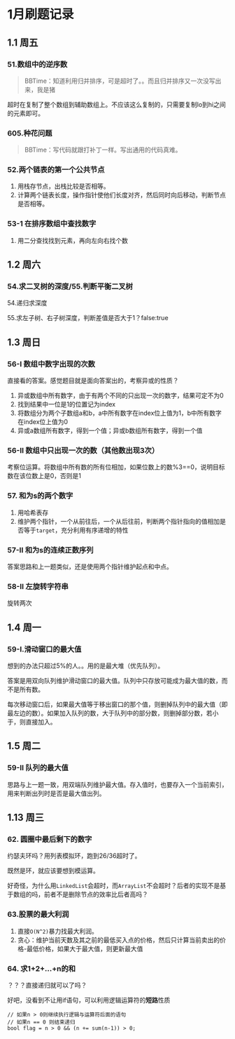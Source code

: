 # 1月刷题记录
## 1.1 周五
### 51.数组中的逆序数
> BBTime：知道利用归并排序，可是超时了。。而且归并排序又一次没写出来，我是猪

超时在复制了整个数组到辅助数组上。不应该这么复制的，只需要复制lo到hi之间的元素即可。

### 605.种花问题
> BBTime：写代码就跟打补丁一样。写出通用的代码真难。


### 52.两个链表的第一个公共节点
1. 用栈存节点，出栈比较是否相等。
2. 计算两个链表长度，操作指针使他们长度对齐，然后同时向后移动，判断节点是否相等。

### 53-1 在排序数组中查找数字
1. 用二分查找找到元素，再向左向右找个数

## 1.2 周六 
### 54.求二叉树的深度/55.判断平衡二叉树
54.递归求深度

55.求左子树、右子树深度，判断差值是否大于1？false:true

## 1.3 周日
### 56-I 数组中数字出现的次数
直接看的答案。感觉题目就是面向答案出的，考察异或的性质？

1. 异或数组中所有数字，由于有两个不同的只出现一次的数字，结果可定不为0
2. 找到结果中一位是1的位置记为index
3. 将数组分为两个子数组a和b，a中所有数字在index位上值为1，b中所有数字在index位上值为0
4. 异或a数组所有数字，得到一个值；异或b数组所有数字，得到一个值

### 56-II 数组中只出现一次的数（其他数出现3次）
考察位运算。将数组中所有数的所有位相加，如果位数上的数%3==0，说明目标数在该位数上是0，否则是1

### 57. 和为s的两个数字
1. 用哈希表存
2. 维护两个指针，一个从前往后，一个从后往前，判断两个指针指向的值相加是否等于`target`，充分利用有序递增的特性

### 57-II 和为s的连续正数序列
答案思路和上一题类似，还是使用两个指针维护起点和中点。

### 58-II 左旋转字符串
旋转两次

## 1.4 周一
### 59-I.滑动窗口的最大值
想到的办法只超过5%的人。。用的是最大堆（优先队列）。

答案是用双向队列维护滑动窗口的最大值。队列中只存放可能成为最大值的数，而不是所有数。

每次移动窗口后，如果最大值等于移出窗口的那个值，则删掉队列中的最大值（即最左边的数）。如果加入队列的数，大于队列中的部分数，则删掉部分数，若小于，则直接加入。

## 1.5 周二
### 59-II 队列的最大值
思路与上一题一致，用双端队列维护最大值。存入值时，也要存入一个当前索引，用来判断出列时是否是最大值出列。

## 1.13 周三
### 62. 圆圈中最后剩下的数字
约瑟夫环吗？用列表模拟环，跑到26/36超时了。

既然是环，就应该要想到模运算。

好奇怪，为什么用`LinkedList`会超时，而`ArrayList`不会超时？后者的实现不是基于数组的吗，前者不是删除节点的效率比后者高吗？

### 63.股票的最大利润
1. 直接`O(N^2)`暴力找最大利润。
2. 贪心：维护当前天数及其之前的最低买入点的价格，然后只计算当前卖出的价格-最低价格，如果大于最大值，则更新最大值

### 64. 求1+2+...+n的和
？？？直接递归就可以了吗？

好吧，没看到不让用if语句，可以利用逻辑运算符的**短路**性质
```
// 如果n > 0则继续执行逻辑与运算符后面的语句
// 如果n == 0 则结束递归
bool flag = n > 0 && (n += sum(n-1)) > 0;
```
